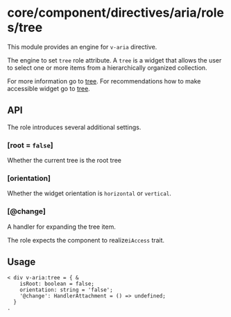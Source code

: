 # core/component/directives/aria/roles/tree

This module provides an engine for `v-aria` directive.

The engine to set `tree` role attribute.
A `tree` is a widget that allows the user to select one or more items from a hierarchically organized collection.

For more information go to [tree](`https://developer.mozilla.org/en-US/docs/Web/Accessibility/ARIA/Roles/tree_role`).
For recommendations how to make accessible widget go to [tree](`https://www.w3.org/WAI/ARIA/apg/patterns/treeview/`).

## API

The role introduces several additional settings.

### [root = `false`]

Whether the current tree is the root tree

### [orientation]

Whether the widget orientation is `horizontal` or `vertical`.

### [@change]

A handler for expanding the tree item.

The role expects the component to realize`iAccess` trait.

## Usage

```
< div v-aria:tree = { &
    isRoot: boolean = false;
    orientation: string = 'false';
    '@change': HandlerAttachment = () => undefined;
  }
.
```
